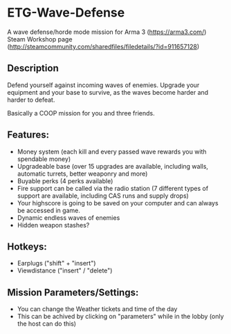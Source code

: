 # ETG-Wave-Defense
A wave defense/horde mode mission for Arma 3 (https://arma3.com/)
Steam Workshop page (http://steamcommunity.com/sharedfiles/filedetails/?id=911657128)


## Description
Defend yourself against incoming waves of enemies. Upgrade your equipment and your base to survive, as the waves become harder and harder to defeat.

Basically a COOP mission for you and three friends.

## Features:
- Money system (each kill and every passed wave rewards you with spendable money)
- Upgradeable base (over 15 upgrades are available, including walls, automatic turrets, better weaponry and more)
- Buyable perks (4 perks available)
- Fire support can be called via the radio station (7 different types of support are available, including CAS runs and supply drops)
- Your highscore is going to be saved on your computer and can always be accessed in game.
- Dynamic endless waves of enemies
- Hidden weapon stashes?


## Hotkeys:
- Earplugs ("shift" + "insert")
- Viewdistance ("insert" / "delete")

## Mission Parameters/Settings:
- You can change the Weather tickets and time of the day 
- This can be achived by clicking on "parameters" while in the lobby (only the host can do this)
